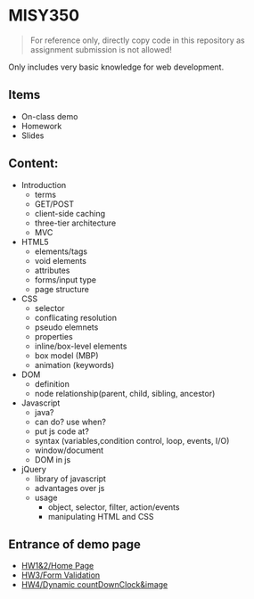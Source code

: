 # MISY350
> For reference only, directly copy code in this repository as assignment submission is not allowed!

Only includes very basic knowledge for web development.

## Items
- On-class demo
- Homework
- Slides

## Content:
- Introduction
  - terms
  - GET/POST
  - client-side caching
  - three-tier architecture 
  - MVC 
- HTML5
  - elements/tags
  - void elements
  - attributes
  - forms/input type
  - page structure
- CSS
  - selector
  - conflicating resolution
  - pseudo elemnets
  - properties
  - inline/box-level elements
  - box model (MBP)
  - animation (keywords)
- DOM
  - definition
  - node relationship(parent, child, sibling, ancestor)
- Javascript
  - java?
  - can do? use when?
  - put js code at?
  - syntax (variables,condition control, loop, events, I/O)
  - window/document
  - DOM in js
- jQuery
  - library of javascript
  - advantages over js
  - usage
    - object, selector, filter, action/events
    - manipulating HTML and CSS

## Entrance of demo page
- [HW1&2/Home Page](https://derekwang2002.github.io/MISY350/station/home.html)
- [HW3/Form Validation](https://derekwang2002.github.io/MISY350/Homework/HW3/HW3Q3.html)
- [HW4/Dynamic countDownClock&image](https://derekwang2002.github.io/MISY350/Homework/HW4/HW4Q1-2.html)

